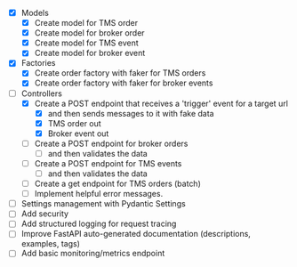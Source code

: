 - [x] Models
  - [x] Create model for TMS order
  - [x] Create model for broker order
  - [x] Create model for TMS event
  - [x] Create model for broker event
- [x] Factories
  - [x] Create order factory with faker for TMS orders
  - [x] Create order factory with faker for broker events
- [ ] Controllers
  - [x] Create a POST endpoint that receives a 'trigger' event for a target url
    - [x] and then sends messages to it with fake data
    - [x] TMS order out
    - [x] Broker event out  
  - [ ] Create a POST endpoint for broker orders
    - [ ] and then validates the data
  - [ ] Create a POST endpoint for TMS events
    - [ ] and then validates the data
  - [ ] Create a get endpoint for TMS orders (batch)
  - [ ] Implement helpful error messages.
- [ ] Settings management with Pydantic Settings
- [ ] Add security
- [ ] Add structured logging for request tracing
- [ ] Improve FastAPI auto-generated documentation (descriptions, examples, tags)
- [ ] Add basic monitoring/metrics endpoint

